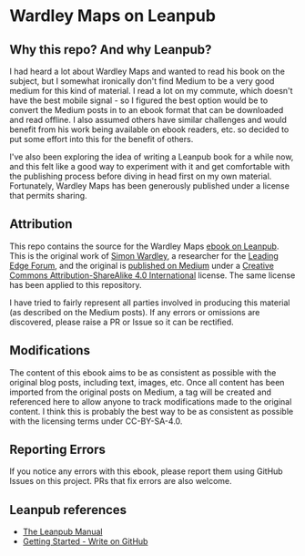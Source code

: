 # Wardley Maps on Leanpub


## Why this repo? And why Leanpub?

I had heard a lot about Wardley Maps and wanted to read his book on the subject, but I somewhat ironically don't find Medium to be a very good medium for this kind of material. I read a lot on my commute, which doesn't have the best mobile signal - so I figured the best option would be to convert the Medium posts in to an ebook format that can be downloaded and read offline. I also assumed others have similar challenges and would benefit from his work being available on ebook readers, etc. so decided to put some effort into this for the benefit of others.

I've also been exploring the idea of writing a Leanpub book for a while now, and this felt like a good way to experiment with it and get comfortable with the publishing process before diving in head first on my own material. Fortunately, Wardley Maps has been generously published under a license that permits sharing.

## Attribution

This repo contains the source for the Wardley Maps [ebook on Leanpub](#). This is the original work of [Simon Wardley](https://medium.com/@swardley), a researcher for the [Leading Edge Forum](https://leadingedgeforum.com/), and the original is [published on Medium](https://medium.com/wardleymaps) under a [Creative Commons Attribution-ShareAlike 4.0 International](https://creativecommons.org/licenses/by-sa/4.0/) license. The same license has been applied to this repository.

I have tried to fairly represent all parties involved in producing this material (as described on the Medium posts). If any errors or omissions are discovered, please raise a PR or Issue so it can be rectified.

## Modifications

The content of this ebook aims to be as consistent as possible with the original blog posts, including text, images, etc. Once all content has been imported from the original posts on Medium, a tag will be created and referenced here to allow anyone to track modifications made to the original content. I think this is probably the best way to be as consistent as possible with the licensing terms under CC-BY-SA-4.0.

## Reporting Errors

If you notice any errors with this ebook, please report them using GitHub Issues on this project. PRs that fix errors are also welcome.

## Leanpub references

* [The Leanpub Manual](https://leanpub.com/help/manual)
* [Getting Started - Write on GitHub](https://leanpub.com/help/getting_started_sync_github)
